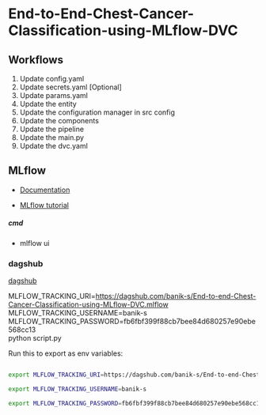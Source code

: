# End-to-End-Chest-Cancer-Classification-using-MLflow-DVC


## Workflows

1. Update config.yaml
2. Update secrets.yaml [Optional]
3. Update params.yaml
4. Update the entity
5. Update the configuration manager in src config
6. Update the components
7. Update the pipeline 
8. Update the main.py
9. Update the dvc.yaml




## MLflow

- [Documentation](https://mlflow.org/docs/latest/index.html)

- [MLflow tutorial](https://youtube.com/playlist?list=PLkz_y24mlSJZrqiZ4_cLUiP0CBN5wFmTb&si=zEp_C8zLHt1DzWKK)

##### cmd
- mlflow ui

### dagshub
[dagshub](https://dagshub.com/)

MLFLOW_TRACKING_URI=https://dagshub.com/banik-s/End-to-end-Chest-Cancer-Classification-using-MLflow-DVC.mlflow \
MLFLOW_TRACKING_USERNAME=banik-s \
MLFLOW_TRACKING_PASSWORD=fb6fbf399f88cb7bee84d680257e90ebe568cc13 \
python script.py

Run this to export as env variables:

```bash

export MLFLOW_TRACKING_URI=https://dagshub.com/banik-s/End-to-end-Chest-Cancer-Classification-using-MLflow-DVC.mlflow

export MLFLOW_TRACKING_USERNAME=banik-s

export MLFLOW_TRACKING_PASSWORD=fb6fbf399f88cb7bee84d680257e90ebe568cc13
